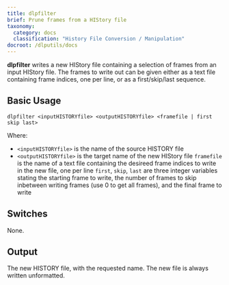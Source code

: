 ```yaml
---
title: dlpfilter
brief: Prune frames from a HIStory file
taxonomy:
  category: docs
  classification: "History File Conversion / Manipulation"
docroot: /dlputils/docs
---
```


**dlpfilter** writes a new HIStory file containing a selection of frames from an input HIStory file. The frames to write out can be given either as a text file containing frame indices, one per line, or as a first/skip/last sequence.

## Basic Usage

```
dlpfilter <inputHISTORYfile> <outputHISTORYfile> <framefile | first skip last>
```

Where:
+ `<inputHISTORYfile>` is the name of the source HISTORY file
+ `<outputHISTORYfile>` is the target name of the new HIStory file
`framefile` is the name of a text file containing the desireed frame indices to write in the new file, one per line
`first`, `skip`, `last` are three integer variables stating the starting frame to write, the number of frames to skip inbetween writing frames (use 0 to get all frames), and the final frame to write

## Switches

None.

## Output

The new HISTORY file, with the requested name. The new file is always written unformatted.


